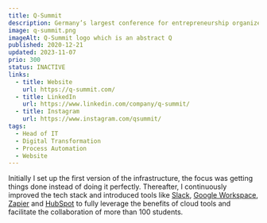 ```yaml
---
title: Q-Summit
description: Germany’s largest conference for entrepreneurship organized by students.
image: q-summit.png
imageAlt: Q-Summit logo which is an abstract Q
published: 2020-12-21
updated: 2023-11-07
prio: 300
status: INACTIVE
links:
  - title: Website
    url: https://q-summit.com/
  - title: LinkedIn
    url: https://www.linkedin.com/company/q-summit/
  - title: Instagram
    url: https://www.instagram.com/qsummit/
tags:
  - Head of IT
  - Digital Transformation
  - Process Automation
  - Website
---
```


Initially I set up the first version of the infrastructure, the focus was getting things done instead of doing it perfectly. Thereafter, I continuously improved the tech stack and introduced tools like [Slack](https://slack.com/), [Google Workspace](https://workspace.google.com/), [Zapier](https://zapier.com/) and [HubSpot](https://www.hubspot.com/) to fully leverage the benefits of cloud tools and facilitate the collaboration of more than 100 students.
